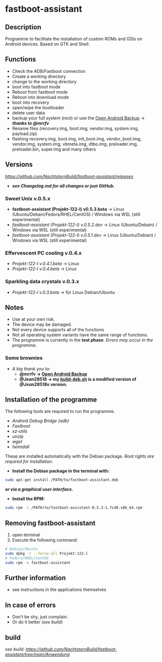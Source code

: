 # fastboot-assistant
## Description
Programme to facilitate the installation of custom ROMs and GSIs on Android devices. Based on GTK and Shell.

## Functions
- Check the ADB/Fastboot connection
- Create a working directory
- change to the working directory
- boot into fastboot mode
- Reboot from fastboot mode
- Reboot into download mode
- boot into recovery
- open/wipe the bootloader 
- delete user data
- backup your full system (root) or use the [Open Android Backup](https://github.com/mrrfv/open-android-backup) → ***thanks to @mrrfv***
- Rename files (recovery.img, boot.img, vendor.img, system.img, payload.zip)
- flashing recovery.img, boot.img, init_boot.img, vendor_boot.img, vendor.img, system.img, vbmeta.img, dtbo.img, preloader.img, preloader.bin, super.img and many others

## Versions
*<https://github.com/NachtsternBuild/fastboot-assistant/releases>*
- ***see Changelog.md for all changes or just GitHub.***

### Sweet Unix v.0.5.x
- **fastboot-assistant (Projekt-122-l) v0.5.3.beta** → Linux (Ubuntu/Debain/Fedora/RHEL/CentOS) / Windows via WSL (still experimental)
- *fastboot-assistant (Projekt-122-l) v.0.5.2.dev* → Linux (Ubuntu/Debain) / Windows via WSL (still experimental)
- *fastboot-assistant (Projekt-122-l) v.0.5.1.dev* → Linux (Ubuntu/Debian) / Windows via WSL (still experimental)

### Effervescent PC cooling v.0.4.x
- *Projekt-122-l v.0.4.1.beta* → Linux
- *Projekt-122-l v.0.4.beta* → Linux

### Sparkling data crystals v.0.3.x
- *Projekt-122-l v.0.3.beta* → für Linux Debian/Ubuntu

## Notes
- Use at your own risk.
- The device may be damaged.
- Not every device supports all of the functions
- Not all operating system variants have the same range of functions.
- The programme is currently in the **test phase**. *Errors may occur in the programme.*

### Some brownies
- *A big thank you to:*
  - **@mrrfv → [Open Android Backup](https://github.com/mrrfv/open-android-backup)**
  - **@Jean28518 → my [build-deb.sh](https://github.com/NachtsternBuild/fastboot-assistant/blob/main/Anwendung/Build/build-deb.sh) is a modified version of *@Jean28518s* version.**
  
## Installation of the programme
The following tools are required to run the programme.
- *Android Debug Bridge (adb)* 
- *Fastboot*
- *xz-utils*
- *unzip*
- *wget*
- *heimdall*

These are installed automatically with the Debian package.
*Root rights are required for installation.*
- **Install the Debian package in the terminal with:** 
```sh
sudo apt-get install /PATH/to/fastboot-assistant.deb 
```
***or via a graphical user interface.***
- **Install the RPM:**
```sh
sudo rpm -i /PATH/to/fastboot-assistant-0.5.3-1.fc40.x86_64.rpm
```

##  Removing fastboot-assistant
1. open terminal
2. Execute the following command:
```sh
# Debian/Ubuntu
sudo dpkg -r --force-all Projekt-122-l
# Fedora/RHEL/CentOS
sudo rpm -e fastboot-assistant
```

## Further information
- see instructions in the applications themselves

## In case of errors
- Don't be shy, just complain. 
- Or do it better (*see build*)
## build
*see build: <https://github.com/NachtsternBuild/fastboot-assistant/tree/main/Anwendung>*
